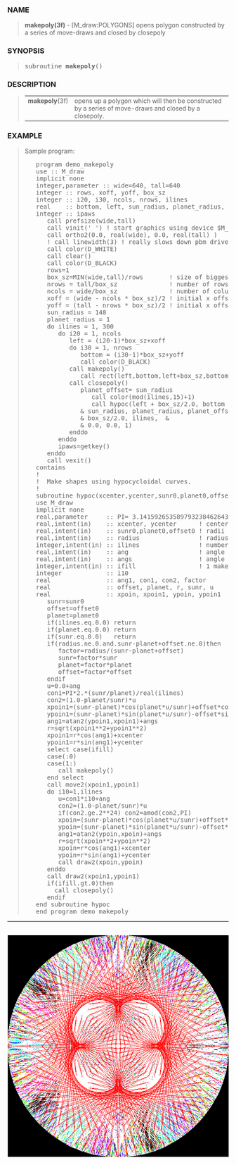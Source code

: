 <?
<body>
  <a name="top" id="top"></a>
  <div id="Container">
    <div id="Content">
      <div class="c206">
      </div><a name="0"></a>
      <h3><a name="0">NAME</a></h3>
      <blockquote>
        <b>makepoly(3f)</b> - [M_draw:POLYGONS] opens polygon constructed by a series of move-draws and closed by closepoly <b></b>
      </blockquote><a name="contents" id="contents"></a>
      <h3><a name="4">SYNOPSIS</a></h3>
      <blockquote>
        <pre>
subroutine <b>makepoly</b>()
</pre>
      </blockquote><a name="2"></a>
      <h3><a name="2">DESCRIPTION</a></h3>
      <blockquote>
        <table cellpadding="3">
          <tr valign="top">
            <td colspan="1"><b>makepoly</b>(3f)</td>
            <td>opens up a polygon which will then be constructed by a series of move-draws and closed by a closepoly.</td>
          </tr>
        </table>
      </blockquote><a name="3"></a>
      <h3><a name="3">EXAMPLE</a></h3>
      <blockquote>
        Sample program:
        <pre>
   program demo_makepoly
   use :: M_draw
   implicit none
   integer,parameter :: wide=640, tall=640
   integer :: rows, xoff, yoff, box_sz
   integer :: i20, i30, ncols, nrows, ilines
   real    :: bottom, left, sun_radius, planet_radius, planet_offset
   integer :: ipaws
      call prefsize(wide,tall)
      call vinit(' ') ! start graphics using device $M_DRAW_DEVICEDEVICE
      call ortho2(0.0, real(wide), 0.0, real(tall) )
      ! call linewidth(3) ! really slows down pbm driver because all lines are polygons
      call color(D_WHITE)
      call clear()
      call color(D_BLACK)
      rows=1
      box_sz=MIN(wide,tall)/rows       ! size of biggest box to use and get specified number of rows
      nrows = tall/box_sz              ! number of rows of objects to draw
      ncols = wide/box_sz              ! number of columns of objects to draw
      xoff = (wide - ncols * box_sz)/2 ! initial x offset to begin row at to center drawings
      yoff = (tall - nrows * box_sz)/2 ! initial x offset to begin column at to center drawings
      sun_radius = 148
      planet_radius = 1
      do ilines = 1, 300
         do i20 = 1, ncols
            left = (i20-1)*box_sz+xoff
            do i30 = 1, nrows
               bottom = (i30-1)*box_sz+yoff
               call color(D_BLACK)
            call makepoly()
               call rect(left,bottom,left+box_sz,bottom+box_sz)
            call closepoly()
               planet_offset= sun_radius
                  call color(mod(ilines,15)+1)
                  call hypoc(left + box_sz/2.0, bottom + box_sz/2.0, &amp;
               &amp; sun_radius, planet_radius, planet_offset, &amp;
               &amp; box_sz/2.0, ilines,  &amp;
               &amp; 0.0, 0.0, 1)
            enddo
         enddo
         ipaws=getkey()
      enddo
      call vexit()
   contains
   !
   !  Make shapes using hypocycloidal curves.
   !
   subroutine hypoc(xcenter,ycenter,sunr0,planet0,offset0,radius,ilines,ang,angs,ifill)
   use M_draw
   implicit none
   real,parameter     :: PI= 3.14159265358979323846264338327950288419716939937510
   real,intent(in)    :: xcenter, ycenter      ! center of curve
   real,intent(in)    :: sunr0,planet0,offset0 ! radii of sun, planet, and planet offset
   real,intent(in)    :: radius                ! radius to fit the shape to (no fit if radius is 0)
   integer,intent(in) :: ilines                ! number of points to sample along curve
   real,intent(in)    :: ang                   ! angle to rotate the shape by, to orientate it.
   real,intent(in)    :: angs                  ! angle to start sampling points at; ccw is +; 0 is East
   integer,intent(in) :: ifill                 ! 1 make a filled polygon, 2 make a hatched polygon
   integer            :: i10
   real               :: ang1, con1, con2, factor
   real               :: offset, planet, r, sunr, u
   real               :: xpoin, xpoin1, ypoin, ypoin1
      sunr=sunr0
      offset=offset0
      planet=planet0
      if(ilines.eq.0.0) return
      if(planet.eq.0.0) return
      if(sunr.eq.0.0)   return
      if(radius.ne.0.and.sunr-planet+offset.ne.0)then
         factor=radius/(sunr-planet+offset)
         sunr=factor*sunr
         planet=factor*planet
         offset=factor*offset
      endif
      u=0.0+ang
      con1=PI*2.*(sunr/planet)/real(ilines)
      con2=(1.0-planet/sunr)*u
      xpoin1=(sunr-planet)*cos(planet*u/sunr)+offset*cos(con2)
      ypoin1=(sunr-planet)*sin(planet*u/sunr)-offset*sin(con2)
      ang1=atan2(ypoin1,xpoin1)+angs
      r=sqrt(xpoin1**2+ypoin1**2)
      xpoin1=r*cos(ang1)+xcenter
      ypoin1=r*sin(ang1)+ycenter
      select case(ifill)
      case(:0)
      case(1:)
         call makepoly()
      end select
      call move2(xpoin1,ypoin1)
      do i10=1,ilines
         u=con1*i10+ang
         con2=(1.0-planet/sunr)*u
         if(con2.ge.2**24) con2=amod(con2,PI)
         xpoin=(sunr-planet)*cos(planet*u/sunr)+offset*cos(con2)
         ypoin=(sunr-planet)*sin(planet*u/sunr)-offset*sin(con2)
         ang1=atan2(ypoin,xpoin)+angs
         r=sqrt(xpoin**2+ypoin**2)
         xpoin=r*cos(ang1)+xcenter
         ypoin=r*sin(ang1)+ycenter
         call draw2(xpoin,ypoin)
      enddo
      call draw2(xpoin1,ypoin1)
      if(ifill.gt.0)then
        call closepoly()
      endif
   end subroutine hypoc
   end program demo_makepoly
</pre>
      </blockquote>
      <hr />
      <br />
      <div class="c206"><img src="../images/makepoly.3m_draw.gif" /></div>
    </div>
  </div>
</body>
